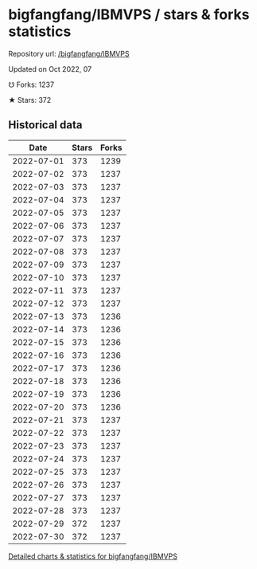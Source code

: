 # bigfangfang/IBMVPS / stars & forks statistics

Repository url: [/bigfangfang/IBMVPS](https://github.com/bigfangfang/IBMVPS)

Updated on Oct 2022, 07

☋ Forks: 1237

★ Stars: 372

## Historical data
| Date | Stars | Forks |
|------|-------|-------|
| 2022-07-01 | 373 | 1239 | 
| 2022-07-02 | 373 | 1237 | 
| 2022-07-03 | 373 | 1237 | 
| 2022-07-04 | 373 | 1237 | 
| 2022-07-05 | 373 | 1237 | 
| 2022-07-06 | 373 | 1237 | 
| 2022-07-07 | 373 | 1237 | 
| 2022-07-08 | 373 | 1237 | 
| 2022-07-09 | 373 | 1237 | 
| 2022-07-10 | 373 | 1237 | 
| 2022-07-11 | 373 | 1237 | 
| 2022-07-12 | 373 | 1237 | 
| 2022-07-13 | 373 | 1236 | 
| 2022-07-14 | 373 | 1236 | 
| 2022-07-15 | 373 | 1236 | 
| 2022-07-16 | 373 | 1236 | 
| 2022-07-17 | 373 | 1236 | 
| 2022-07-18 | 373 | 1236 | 
| 2022-07-19 | 373 | 1236 | 
| 2022-07-20 | 373 | 1236 | 
| 2022-07-21 | 373 | 1237 | 
| 2022-07-22 | 373 | 1237 | 
| 2022-07-23 | 373 | 1237 | 
| 2022-07-24 | 373 | 1237 | 
| 2022-07-25 | 373 | 1237 | 
| 2022-07-26 | 373 | 1237 | 
| 2022-07-27 | 373 | 1237 | 
| 2022-07-28 | 373 | 1237 | 
| 2022-07-29 | 372 | 1237 | 
| 2022-07-30 | 372 | 1237 | 


[Detailed charts & statistics for bigfangfang/IBMVPS](https://reviewgithub.com/rep/bigfangfang/IBMVPS)
